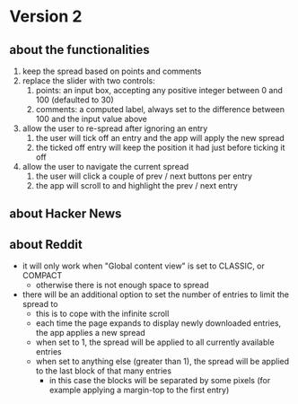 # Version 2


## about the functionalities

1. keep the spread based on points and comments
2. replace the slider with two controls:
    1. points: an input box, accepting any positive integer between 0 and 100 (defaulted to 30)
    2. comments: a computed label, always set to the difference between 100 and the input value above
3. allow the user to re-spread after ignoring an entry
    1. the user will tick off an entry and the app will apply the new spread
    2. the ticked off entry will keep the position it had just before ticking it off
4. allow the user to navigate the current spread
    1. the user will click a couple of prev / next buttons per entry
    2. the app will scroll to and highlight the prev / next entry


## about Hacker News


## about Reddit

+ it will only work when "Global content view" is set to CLASSIC, or COMPACT
    + otherwise there is not enough space to spread
+ there will be an additional option to set the number of entries to limit the spread to
    + this is to cope with the infinite scroll
    + each time the page expands to display newly downloaded entries, the app applies a new spread
    + when set to 1, the spread will be applied to all currently available entries
    + when set to anything else (greater than 1), the spread will be applied to the last block of that many entries
        + in this case the blocks will be separated by some pixels (for example applying a margin-top to the first entry)

